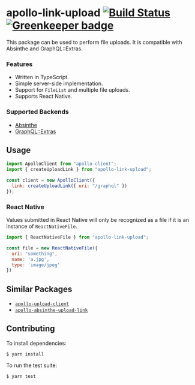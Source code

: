 # apollo-link-upload [![Build Status](https://travis-ci.org/rzane/apollo-link-upload.svg?branch=master)](https://travis-ci.org/rzane/apollo-link-upload) [![Greenkeeper badge](https://badges.greenkeeper.io/rzane/apollo-link-upload.svg)](https://greenkeeper.io/)

This package can be used to perform file uploads. It is compatible with Absinthe and GraphQL::Extras.

### Features

* Written in TypeScript.
* Simple server-side implementation.
* Support for `FileList` and multiple file uploads.
* Supports React Native.

### Supported Backends

* [Absinthe](https://hexdocs.pm/absinthe_plug/Absinthe.Plug.Types.html)
* [GraphQL::Extras](https://github.com/rzane/graphql-extras)

## Usage

```javascript
import ApolloClient from "apollo-client";
import { createUploadLink } from "apollo-link-upload";

const client = new ApolloClient({
  link: createUploadLink({ uri: "/graphql" })
});
```

### React Native

Values submitted in React Native will only be recognized as a file if it is an instance of `ReactNativeFile`.

```javascript
import { ReactNativeFile } from "apollo-link-upload";

const file = new ReactNativeFile({
  uri: "something",
  name: 'a.jpg',
  type: 'image/jpeg'
})
```

## Similar Packages

* [`apollo-upload-client`](https://github.com/jaydenseric/apollo-upload-client)
* [`apollo-absinthe-upload-link`](https://github.com/bytewitchcraft/apollo-absinthe-upload-link)

## Contributing

To install dependencies:

    $ yarn install

To run the test suite:

    $ yarn test

